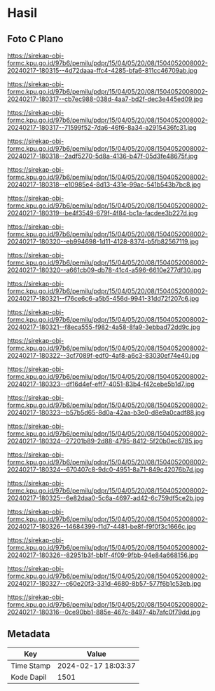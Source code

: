 # Hasil

## Foto C Plano

https://sirekap-obj-formc.kpu.go.id/97b6/pemilu/pdpr/15/04/05/20/08/1504052008002-20240217-180315--4d72daaa-ffc4-4285-bfa6-811cc46709ab.jpg

https://sirekap-obj-formc.kpu.go.id/97b6/pemilu/pdpr/15/04/05/20/08/1504052008002-20240217-180317--cb7ec988-038d-4aa7-bd2f-dec3e445ed09.jpg

https://sirekap-obj-formc.kpu.go.id/97b6/pemilu/pdpr/15/04/05/20/08/1504052008002-20240217-180317--71599f52-7da6-46f6-8a34-a2915436fc31.jpg

https://sirekap-obj-formc.kpu.go.id/97b6/pemilu/pdpr/15/04/05/20/08/1504052008002-20240217-180318--2adf5270-5d8a-4136-b47f-05d3fe48675f.jpg

https://sirekap-obj-formc.kpu.go.id/97b6/pemilu/pdpr/15/04/05/20/08/1504052008002-20240217-180318--e10985e4-8d13-431e-99ac-541b543b7bc8.jpg

https://sirekap-obj-formc.kpu.go.id/97b6/pemilu/pdpr/15/04/05/20/08/1504052008002-20240217-180319--be4f3549-679f-4f84-bc1a-facdee3b227d.jpg

https://sirekap-obj-formc.kpu.go.id/97b6/pemilu/pdpr/15/04/05/20/08/1504052008002-20240217-180320--eb994698-1d11-4128-8374-b5fb82567119.jpg

https://sirekap-obj-formc.kpu.go.id/97b6/pemilu/pdpr/15/04/05/20/08/1504052008002-20240217-180320--a661cb09-db78-41c4-a596-6610e277df30.jpg

https://sirekap-obj-formc.kpu.go.id/97b6/pemilu/pdpr/15/04/05/20/08/1504052008002-20240217-180321--f76ce6c6-a5b5-456d-9941-31dd72f207c6.jpg

https://sirekap-obj-formc.kpu.go.id/97b6/pemilu/pdpr/15/04/05/20/08/1504052008002-20240217-180321--f8eca555-f982-4a58-8fa9-3ebbad72dd9c.jpg

https://sirekap-obj-formc.kpu.go.id/97b6/pemilu/pdpr/15/04/05/20/08/1504052008002-20240217-180322--3cf7089f-edf0-4af8-a6c3-83030ef74e40.jpg

https://sirekap-obj-formc.kpu.go.id/97b6/pemilu/pdpr/15/04/05/20/08/1504052008002-20240217-180323--df16d4ef-eff7-4051-83b4-f42cebe5b1d7.jpg

https://sirekap-obj-formc.kpu.go.id/97b6/pemilu/pdpr/15/04/05/20/08/1504052008002-20240217-180323--b57b5d65-8d0a-42aa-b3e0-d8e9a0cadf88.jpg

https://sirekap-obj-formc.kpu.go.id/97b6/pemilu/pdpr/15/04/05/20/08/1504052008002-20240217-180324--27201b89-2d88-4795-8412-5f20b0ec6785.jpg

https://sirekap-obj-formc.kpu.go.id/97b6/pemilu/pdpr/15/04/05/20/08/1504052008002-20240217-180324--670407c8-9dc0-4951-8a71-849c42076b7d.jpg

https://sirekap-obj-formc.kpu.go.id/97b6/pemilu/pdpr/15/04/05/20/08/1504052008002-20240217-180325--6e82daa0-5c6a-4697-ad42-6c759df5ce2b.jpg

https://sirekap-obj-formc.kpu.go.id/97b6/pemilu/pdpr/15/04/05/20/08/1504052008002-20240217-180326--14684399-f1d7-4481-be8f-f9f0f3c1666c.jpg

https://sirekap-obj-formc.kpu.go.id/97b6/pemilu/pdpr/15/04/05/20/08/1504052008002-20240217-180326--82951b3f-bb1f-4f09-9fbb-94e84a668156.jpg

https://sirekap-obj-formc.kpu.go.id/97b6/pemilu/pdpr/15/04/05/20/08/1504052008002-20240217-180327--c60e20f3-331d-4680-8b57-577f6b1c53eb.jpg

https://sirekap-obj-formc.kpu.go.id/97b6/pemilu/pdpr/15/04/05/20/08/1504052008002-20240217-180316--0ce90bb1-885e-467c-8497-4b7afc0f79dd.jpg


## Metadata

| Key        | Value               |
| ---------- | ------------------- |
| Time Stamp | 2024-02-17 18:03:37 |
| Kode Dapil | 1501                |




